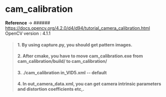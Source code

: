 # cam_calibration

**Reference** -> ###### https://docs.opencv.org/4.2.0/d4/d94/tutorial_camera_calibration.html  
OpenCV version : 4.1.1


> #### 1. By using capture.py, you should get pattern images.
> #### 2. After cmake, you have to move cam_calibration.exe from cam_calibration/build/ to cam_calibration/
> #### 3. ./cam_calibration in_VID5.xml -- default
> #### 4. In out_camera_data.xml, you can get camera intrinsic parameters and distortion coefficients etc,.
